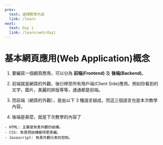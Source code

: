 ```yaml
---
prev:
  text: 選擇教學內容
  link: /learn
next:
  text: Day 1
  link: /learn/web/day1
---
```


# 基本網頁應用(Web Application)概念

1. 要編寫一個網頁應用，可以分為 **前端(Frontend)** 及 **後端(Backend)**。

2. 前端就是網頁的外觀，後衍伸至所有用戶端(Client Side)應用。例如你看到的文字，圖片，美麗的排版等等，通通都是前端。

3. 而前端（網頁的外觀），是由以下 3 種語言組成，而這三個語言也是本次教學內容。

4. 後端是甚麼，就是下次教學的內容了

```text:no-line-numbers
- HTML: 主要是負責外觀的結構。
- CSS: 負責把結構變得更美麗。
- Javascript: 負責外觀元素的控制。
```
